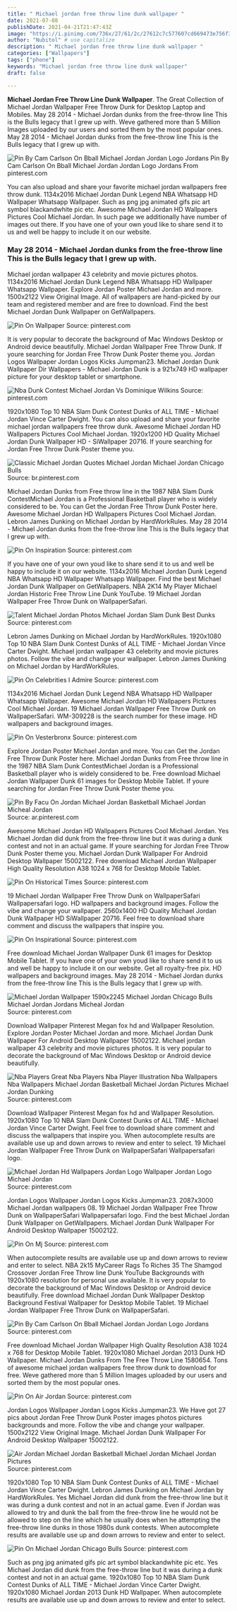 ```yaml
---
title: " Michael jordan free throw line dunk wallpaper "
date: 2021-07-08
publishDate: 2021-04-21T21:47:43Z
image: "https://i.pinimg.com/736x/27/61/2c/27612c7c577607cd669473e756f3a844.jpg"
author: "Nubitol" # use capitalize
description: " Michael jordan free throw line dunk wallpaper "
categories: ["Wallpapers"]
tags: ["phone"]
keywords: "Michael jordan free throw line dunk wallpaper"
draft: false

---
```



**Michael Jordan Free Throw Line Dunk Wallpaper**. The Great Collection of Michael Jordan Wallpaper Free Throw Dunk for Desktop Laptop and Mobiles. May 28 2014 - Michael Jordan dunks from the free-throw line This is the Bulls legacy that I grew up with. Weve gathered more than 5 Million Images uploaded by our users and sorted them by the most popular ones. May 28 2014 - Michael Jordan dunks from the free-throw line This is the Bulls legacy that I grew up with.

![Pin By Cam Carlson On Bball Michael Jordan Jordan Logo Jordans](https://i.pinimg.com/originals/6e/80/3e/6e803e9c935f45dbede7697665adbcb2.jpg "Pin By Cam Carlson On Bball Michael Jordan Jordan Logo Jordans")
Pin By Cam Carlson On Bball Michael Jordan Jordan Logo Jordans From pinterest.com


You can also upload and share your favorite michael jordan wallpapers free throw dunk. 1134x2016 Michael Jordan Dunk Legend NBA Whatsapp HD Wallpaper Whatsapp Wallpaper. Such as png jpg animated gifs pic art symbol blackandwhite pic etc. Awesome Michael Jordan HD Wallpapers Pictures Cool Michael Jordan. In such page we additionally have number of images out there. If you have one of your own youd like to share send it to us and well be happy to include it on our website.

### May 28 2014 - Michael Jordan dunks from the free-throw line This is the Bulls legacy that I grew up with.

Michael jordan wallpaper 43 celebrity and movie pictures photos. 1134x2016 Michael Jordan Dunk Legend NBA Whatsapp HD Wallpaper Whatsapp Wallpaper. Explore Jordan Poster Michael Jordan and more. 1500x2122 View Original Image. All of wallpapers are hand-picked by our team and registered member and are free to download. Find the best Michael Jordan Dunk Wallpaper on GetWallpapers.


![Pin On Wallpaper](https://i.pinimg.com/originals/df/21/36/df21367e643ffc69e6ad2b34f1ae6c23.jpg "Pin On Wallpaper")
Source: pinterest.com

It is very popular to decorate the background of Mac Windows Desktop or Android device beautifully. Michael Jordan Wallpaper Free Throw Dunk. If youre searching for Jordan Free Throw Dunk Poster theme you. Jordan Logos Wallpaper Jordan Logos Kicks Jumpman23. Michael Jordan Dunk Wallpaper Dir Wallpapers - Michael Jordan Dunk is a 921x749 HD wallpaper picture for your desktop tablet or smartphone.

![Nba Dunk Contest Michael Jordan Vs Dominique Wilkins](https://i.pinimg.com/564x/c9/bd/66/c9bd666818132442ec239497b592eb8b--jordan-v-michael-jordan.jpg "Nba Dunk Contest Michael Jordan Vs Dominique Wilkins")
Source: pinterest.com

1920x1080 Top 10 NBA Slam Dunk Contest Dunks of ALL TIME - Michael Jordan Vince Carter Dwight. You can also upload and share your favorite michael jordan wallpapers free throw dunk. Awesome Michael Jordan HD Wallpapers Pictures Cool Michael Jordan. 1920x1200 HD Quality Michael Jordan Dunk Wallpaper HD - SiWallpaper 20716. If youre searching for Jordan Free Throw Dunk Poster theme you.

![Classic Michael Jordan Quotes Michael Jordan Michael Jordan Chicago Bulls](https://i.pinimg.com/originals/49/ee/6b/49ee6ba075ac0844742fadf1c0b81d05.jpg "Classic Michael Jordan Quotes Michael Jordan Michael Jordan Chicago Bulls")
Source: br.pinterest.com

Michael Jordan Dunks from Free throw line in the 1987 NBA Slam Dunk ContestMichael Jordan is a Professional Basketball player who is widely considered to be. You can Get the Jordan Free Throw Dunk Poster here. Awesome Michael Jordan HD Wallpapers Pictures Cool Michael Jordan. Lebron James Dunking on Michael Jordan by HardWorkRules. May 28 2014 - Michael Jordan dunks from the free-throw line This is the Bulls legacy that I grew up with.

![Pin On Inspiration](https://i.pinimg.com/originals/9a/47/5a/9a475afe0d749aa32b47e740815959e9.jpg "Pin On Inspiration")
Source: pinterest.com

If you have one of your own youd like to share send it to us and well be happy to include it on our website. 1134x2016 Michael Jordan Dunk Legend NBA Whatsapp HD Wallpaper Whatsapp Wallpaper. Find the best Michael Jordan Dunk Wallpaper on GetWallpapers. NBA 2K14 My Player Michael Jordan Historic Free Throw Line Dunk YouTube. 19 Michael Jordan Wallpaper Free Throw Dunk on WallpaperSafari.

![Talent Michael Jordan Photos Michael Jordan Slam Dunk Best Dunks](https://i.pinimg.com/originals/27/6e/bc/276ebc41a1c0fc7172f3de27c6791f54.jpg "Talent Michael Jordan Photos Michael Jordan Slam Dunk Best Dunks")
Source: pinterest.com

Lebron James Dunking on Michael Jordan by HardWorkRules. 1920x1080 Top 10 NBA Slam Dunk Contest Dunks of ALL TIME - Michael Jordan Vince Carter Dwight. Michael jordan wallpaper 43 celebrity and movie pictures photos. Follow the vibe and change your wallpaper. Lebron James Dunking on Michael Jordan by HardWorkRules.

![Pin On Celebrities I Admire](https://i.pinimg.com/originals/5f/94/22/5f9422616f207601e1129e4c9d0e6c1e.jpg "Pin On Celebrities I Admire")
Source: pinterest.com

1134x2016 Michael Jordan Dunk Legend NBA Whatsapp HD Wallpaper Whatsapp Wallpaper. Awesome Michael Jordan HD Wallpapers Pictures Cool Michael Jordan. 19 Michael Jordan Wallpaper Free Throw Dunk on WallpaperSafari. WM-309228 is the search number for these image. HD wallpapers and background images.

![Pin On Vesterbronx](https://i.pinimg.com/236x/53/9f/0f/539f0f8f18bfe94f2fda3b1c832d4813.jpg "Pin On Vesterbronx")
Source: pinterest.com

Explore Jordan Poster Michael Jordan and more. You can Get the Jordan Free Throw Dunk Poster here. Michael Jordan Dunks from Free throw line in the 1987 NBA Slam Dunk ContestMichael Jordan is a Professional Basketball player who is widely considered to be. Free download Michael Jordan Wallpaper Dunk 61 images for Desktop Mobile Tablet. If youre searching for Jordan Free Throw Dunk Poster theme you.

![Pin By Facu On Jordan Michael Jordan Basketball Michael Jordan Micheal Jordan](https://i.pinimg.com/736x/cb/5a/27/cb5a2790af581c0b2ff872774d3544af.jpg "Pin By Facu On Jordan Michael Jordan Basketball Michael Jordan Micheal Jordan")
Source: ar.pinterest.com

Awesome Michael Jordan HD Wallpapers Pictures Cool Michael Jordan. Yes Michael Jordan did dunk from the free-throw line but it was during a dunk contest and not in an actual game. If youre searching for Jordan Free Throw Dunk Poster theme you. Michael Jordan Dunk Wallpaper For Android Desktop Wallpaper 15002122. Free download Michael Jordan Wallpaper High Quality Resolution A38 1024 x 768 for Desktop Mobile Tablet.

![Pin On Historical Times](https://i.pinimg.com/originals/4f/a9/0a/4fa90a80501a31890da3858baee34806.jpg "Pin On Historical Times")
Source: pinterest.com

19 Michael Jordan Wallpaper Free Throw Dunk on WallpaperSafari Wallpapersafari logo. HD wallpapers and background images. Follow the vibe and change your wallpaper. 2560x1400 HD Quality Michael Jordan Dunk Wallpaper HD SiWallpaper 20716. Feel free to download share comment and discuss the wallpapers that inspire you.

![Pin On Inspirational](https://i.pinimg.com/originals/34/42/28/3442287c2ff13d5a534a31c34c46e384.jpg "Pin On Inspirational")
Source: pinterest.com

Free download Michael Jordan Wallpaper Dunk 61 images for Desktop Mobile Tablet. If you have one of your own youd like to share send it to us and well be happy to include it on our website. Get all royalty-free pix. HD wallpapers and background images. May 28 2014 - Michael Jordan dunks from the free-throw line This is the Bulls legacy that I grew up with.

![Michael Jordan Wallpaper 1590x2245 Michael Jordan Chicago Bulls Michael Jordan Jordans Micheal Jordan](https://i.pinimg.com/originals/73/bc/3c/73bc3c393f8d33ed24b37804cce9d78e.jpg "Michael Jordan Wallpaper 1590x2245 Michael Jordan Chicago Bulls Michael Jordan Jordans Micheal Jordan")
Source: pinterest.com

Download Wallpaper Pinterest Megan fox hd and Wallpaper Resolution. Explore Jordan Poster Michael Jordan and more. Michael Jordan Dunk Wallpaper For Android Desktop Wallpaper 15002122. Michael jordan wallpaper 43 celebrity and movie pictures photos. It is very popular to decorate the background of Mac Windows Desktop or Android device beautifully.

![Nba Players Great Nba Players Nba Player Illustration Nba Wallpapers Nba Wallpapers Michael Jordan Basketball Michael Jordan Pictures Michael Jordan Dunking](https://i.pinimg.com/564x/22/8a/cd/228acde4b95560482d73dc1736707d40.jpg "Nba Players Great Nba Players Nba Player Illustration Nba Wallpapers Nba Wallpapers Michael Jordan Basketball Michael Jordan Pictures Michael Jordan Dunking")
Source: pinterest.com

Download Wallpaper Pinterest Megan fox hd and Wallpaper Resolution. 1920x1080 Top 10 NBA Slam Dunk Contest Dunks of ALL TIME - Michael Jordan Vince Carter Dwight. Feel free to download share comment and discuss the wallpapers that inspire you. When autocomplete results are available use up and down arrows to review and enter to select. 19 Michael Jordan Wallpaper Free Throw Dunk on WallpaperSafari Wallpapersafari logo.

![Michael Jordan Hd Wallpapers Jordan Logo Wallpaper Jordan Logo Michael Jordan](https://i.pinimg.com/originals/f2/52/51/f2525111925ae401f80166b84d1beb16.png "Michael Jordan Hd Wallpapers Jordan Logo Wallpaper Jordan Logo Michael Jordan")
Source: pinterest.com

Jordan Logos Wallpaper Jordan Logos Kicks Jumpman23. 2087x3000 Michael Jordan wallpapers 08. 19 Michael Jordan Wallpaper Free Throw Dunk on WallpaperSafari Wallpapersafari logo. Find the best Michael Jordan Dunk Wallpaper on GetWallpapers. Michael Jordan Dunk Wallpaper For Android Desktop Wallpaper 15002122.

![Pin On Mj](https://i.pinimg.com/736x/7f/44/62/7f44626f18b75319cb4d6125cc2ae543.jpg "Pin On Mj")
Source: pinterest.com

When autocomplete results are available use up and down arrows to review and enter to select. NBA 2k15 MyCareer Rags To Riches 35 The Shamgod Crossover Jordan Free Throw line Dunk YouTube Backgrounds with 1920x1080 resolution for personal use available. It is very popular to decorate the background of Mac Windows Desktop or Android device beautifully. Free download Michael Jordan Dunk Wallpaper Desktop Background Festival Wallpaper for Desktop Mobile Tablet. 19 Michael Jordan Wallpaper Free Throw Dunk on WallpaperSafari.

![Pin By Cam Carlson On Bball Michael Jordan Jordan Logo Jordans](https://i.pinimg.com/originals/6e/80/3e/6e803e9c935f45dbede7697665adbcb2.jpg "Pin By Cam Carlson On Bball Michael Jordan Jordan Logo Jordans")
Source: pinterest.com

Free download Michael Jordan Wallpaper High Quality Resolution A38 1024 x 768 for Desktop Mobile Tablet. 1920x1080 Michael Jordan 2013 Dunk HD Wallpaper. Michael Jordan Dunks From The Free Throw Line 1580654. Tons of awesome michael jordan wallpapers free throw dunk to download for free. Weve gathered more than 5 Million Images uploaded by our users and sorted them by the most popular ones.

![Pin On Air Jordan](https://i.pinimg.com/originals/66/76/c8/6676c83453ac1ca91fdfaaeb254e4fdf.jpg "Pin On Air Jordan")
Source: pinterest.com

Jordan Logos Wallpaper Jordan Logos Kicks Jumpman23. We Have got 27 pics about Jordan Free Throw Dunk Poster images photos pictures backgrounds and more. Follow the vibe and change your wallpaper. 1500x2122 View Original Image. Michael Jordan Dunk Wallpaper For Android Desktop Wallpaper 15002122.

![Air Jordan Michael Jordan Basketball Michael Jordan Michael Jordan Pictures](https://i.pinimg.com/originals/c0/1c/26/c01c2616a934573dd72ddf46e603369e.jpg "Air Jordan Michael Jordan Basketball Michael Jordan Michael Jordan Pictures")
Source: pinterest.com

1920x1080 Top 10 NBA Slam Dunk Contest Dunks of ALL TIME - Michael Jordan Vince Carter Dwight. Lebron James Dunking on Michael Jordan by HardWorkRules. Yes Michael Jordan did dunk from the free-throw line but it was during a dunk contest and not in an actual game. Even if Jordan was allowed to try and dunk the ball from the free-throw line he would not be allowed to step on the line which he usually does when he attempting the free-throw line dunks in those 1980s dunk contests. When autocomplete results are available use up and down arrows to review and enter to select.

![Pin On Michael Jordan Chicago Bulls](https://i.pinimg.com/736x/27/61/2c/27612c7c577607cd669473e756f3a844.jpg "Pin On Michael Jordan Chicago Bulls")
Source: pinterest.com

Such as png jpg animated gifs pic art symbol blackandwhite pic etc. Yes Michael Jordan did dunk from the free-throw line but it was during a dunk contest and not in an actual game. 1920x1080 Top 10 NBA Slam Dunk Contest Dunks of ALL TIME - Michael Jordan Vince Carter Dwight. 1920x1080 Michael Jordan 2013 Dunk HD Wallpaper. When autocomplete results are available use up and down arrows to review and enter to select.

